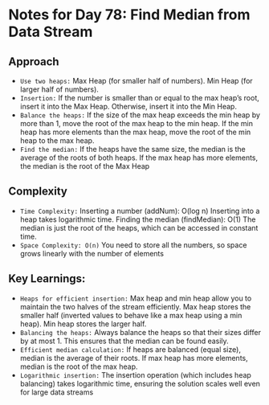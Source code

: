 # Notes for Day 78: Find Median from Data Stream

## Approach

- `Use two heaps:` Max Heap (for smaller half of numbers).
  Min Heap (for larger half of numbers).
- `Insertion:` If the number is smaller than or equal to the max heap’s root, insert it into the Max Heap.
  Otherwise, insert it into the Min Heap.
- `Balance the heaps:` If the size of the max heap exceeds the min heap by more than 1, move the root of the max heap to the min heap.
  If the min heap has more elements than the max heap, move the root of the min heap to the max heap.
- `Find the median:` If the heaps have the same size, the median is the average of the roots of both heaps.
  If the max heap has more elements, the median is the root of the Max Heap

## Complexity

- `Time Complexity:` Inserting a number (addNum): O(log n)
  Inserting into a heap takes logarithmic time.
  Finding the median (findMedian): O(1)
  The median is just the root of the heaps, which can be accessed in constant time.
- `Space Complexity: O(n)` You need to store all the numbers, so space grows linearly with the number of elements

## Key Learnings:

- `Heaps for efficient insertion:` Max heap and min heap allow you to maintain the two halves of the stream efficiently.
  Max heap stores the smaller half (inverted values to behave like a max heap using a min heap).
  Min heap stores the larger half.
- `Balancing the heaps:` Always balance the heaps so that their sizes differ by at most 1.
  This ensures that the median can be found easily.
- `Efficient median calculation:` If heaps are balanced (equal size), median is the average of their roots.
  If max heap has more elements, median is the root of the max heap.
- `Logarithmic insertion:` The insertion operation (which includes heap balancing) takes logarithmic time, ensuring the solution scales well even for large data streams
